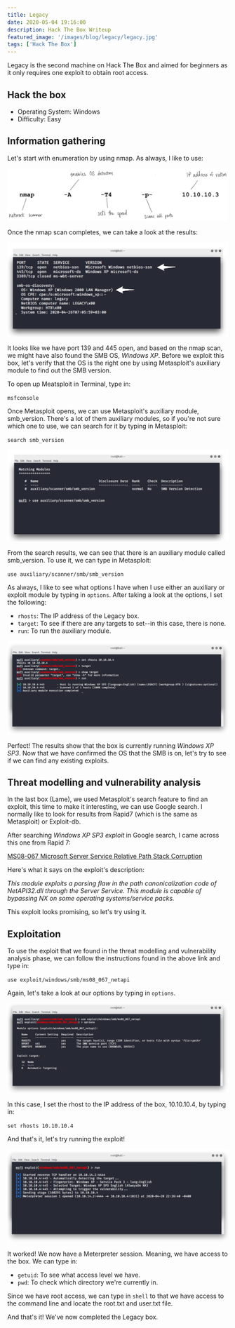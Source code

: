 ```yaml
---
title: Legacy
date: 2020-05-04 19:16:00
description: Hack The Box Writeup
featured_image: '/images/blog/legacy/legacy.jpg'
tags: ['Hack The Box']
---
```


<p>Legacy is the second machine on Hack The Box and aimed for beginners as it only requires one exploit to obtain root access.</p>

<h2>Hack the box</h2>

<ul>
	<li>Operating System: Windows</li>
	<li>Difficulty: Easy</li>
</ul>

<h2>Information gathering</h2>

<p>Let's start with enumeration by using nmap. As always, I like to use:</p>


<img src="/images/blog/general/nmapscan.jpeg" alt="nmap scan">


<p>Once the nmap scan completes, we can take a look at the results:</p>


<img src="/images/blog/legacy/nmapresults.jpg" alt="nmap results">


<p>It looks like we have port 139 and 445 open, and based on the nmap scan, we might have also found the SMB OS, <i>Windows XP</i>. Before we exploit this box, let's verify that the OS is the right one by using Metasploit's auxiliary module to find out the SMB version.</p>

<p>To open up Meatsploit in Terminal, type in:</p>

<code>msfconsole</code>

Once Metasploit opens, we can use Metasploit's auxiliary module, smb_version. There's a lot of them auxiliary modules, so if you're not sure which one to use, we can search for it by typing in Metasploit: 

<code>search smb_version</code>


<img src="/images/blog/legacy/smbversion.jpg" alt="smb version">


<p>From the search results, we can see that there is an auxiliary module called smb_version. To use it, we can type in Metasploit:</p>

<code>use auxiliary/scanner/smb/smb_version</code>

<p>As always, I like to see what options I have when I use either an auxiliary or exploit module by typing in <code>options</code>. After taking a look at the options, I set the following: </p>

<ul>
	<li><code>rhosts</code>: The IP address of the Legacy box.</li>
	<li><code>target</code>: To see if there are any targets to set--in this case, there is none.</li>
	<li><code>run</code>: To run the auxiliary module.</li>
</ul>


<img src="/images/blog/legacy/auxiliary.jpg" alt="auxiliary scan">


<p>Perfect! The results show that the box is currently running <i>Windows XP SP3</i>. Now that we have confirmed the OS that the SMB is on, let's try to see if we can find any existing exploits.</p>

<h2>Threat modelling and vulnerability analysis</h2>

<p>In the last box (Lame), we used Metasploit's search feature to find an exploit, this time to make it interesting, we can use Google search. I normally like to look for results from Rapid7 (which is the same as Metasploit) or Exploit-db.</p>

<p>After searching <i>Windows XP SP3 exploit</i> in Google search, I came across this one from Rapid 7:</p>

<a href="https://www.rapid7.com/db/modules/exploit/windows/smb/ms08_067_netapi">MS08-067 Microsoft Server Service Relative Path Stack Corruption</a>

<p>Here's what it says on the exploit's description:</p>

<p><i>This module exploits a parsing flaw in the path canonicalization code of NetAPI32.dll through the Server Service. This module is capable of bypassing NX on some operating systems/service packs.</i></p>

<p>This exploit looks promising, so let's try using it.</p>

<h2>Exploitation</h2>

<p>To use the exploit that we found in the threat modelling and vulnerability analysis phase, we can follow the instructions found in the above link and type in:</p>

<code>use exploit/windows/smb/ms08_067_netapi</code>

<p>Again, let's take a look at our options by typing in <code>options</code>.</p> 


<img src="/images/blog/legacy/exploit.jpg" alt="nmap scan">

<p>In this case, I set the rhost to the IP address of the box, 10.10.10.4, by typing in:</p>

<code>set rhosts 10.10.10.4</code>

<p>And that's it, let's try running the exploit!</p>

<img src="/images/blog/legacy/runexploit.jpg" alt="exploit results">

<p>It worked! We now have a Meterpreter session. Meaning, we have access to the box. We can type in:

<ul>
	<li><code>getuid</code>: To see what access level we have.</li>
	<li><code>pwd</code>: To check which directory we're currently in.</li>
</ul> 

<p>Since we have root access, we can type in <code>shell</code> to that we have access to the command line and locate the root.txt and user.txt file.</p>

<p>And that's it! We've now completed the Legacy box.</p>


